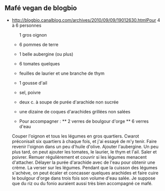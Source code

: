 ## Mafé vegan de blogbio

* http://blogbio.canalblog.com/archives/2010/09/09/19012630.htmlPour 4 à 6 personnes<ul>1 gros oignon

* 6 pommes de terre
* 1 belle aubergine (ou plus)
* 6 tomates quelques
* feuilles de laurier et une branche de thym
* 1 gousse d'ail
* sel, poivre
* deux c. à soupe de purée d'arachide non sucrée
* une dizaine de coques d'arachides grillées non salées

* Pour accompagner :
** 2 verres de boulgour d'orge
** 6 verres d'eau

Couper l'oignon et tous les légumes en gros quartiers. Cwarot préconisait six quartiers à chaque fois, et j'ai essayé de m'y tenir. Faire revenir l'oignon dans un peu d'huile d'olive. Ajouter l'aubergine. Un peu plus tard, on peut ajouter les tomates, le laurier, le thym et l'ail. Saler et poivrer. Remuer régulièrement et couvrir si les légumes menacent d'attacher. Délayer la purée d'arachide avec de l'eau pour obtenir une crème. La verser sur les légumes. Pendant que la cuisson des légumes s'achève, on peut écaler et concasser quelques arachides et faire cuire le boulgour d'orge dans trois fois son volume d'eau salée. Je suppose que du riz ou du fonio auraient aussi très bien accompagné ce mafé.
